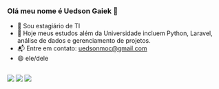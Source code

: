 ### Olá meu nome é Uedson Gaiek 👋

- 🔭 Sou estagiário de TI
- 🌱 Hoje meus estudos além da Universidade incluem Python, Laravel, análise de dados e gerenciamento de projetos.
- 📬 Entre em contato: uedsonmoc@gmail.com
- 😄 ele/dele

##

<div> 
  <a href="https://instagram.com/uedsongaiek" target="_blank"><img src="https://img.shields.io/badge/-Instagram-%23E4405F?style=for-the-badge&logo=instagram&logoColor=white" target="_blank"></a>
  <a href="https://www.linkedin.com/in/uedson-souza-251a2b1b8" target="_blank"><img src="https://img.shields.io/badge/-LinkedIn-%230077B5?style=for-the-badge&logo=linkedin&logoColor=white" target="_blank"></a> 
  <a href="https://mailto:uedsonmoc@gmail.com" target="_blank"><img src="https://img.shields.io/badge/Gmail-D14836?style=for-the-badge&logo=gmail&logoColor=white" target="_blank"></a> 
</div>

